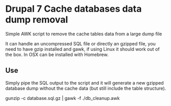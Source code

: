 # Drupal 7 Cache databases data dump removal
Simple AWK script to remove the cache tables data from a large dump file

It can handle an uncompressed SQL file or directly an gzipped file, you
need to have gzip installed and gawk, if using Linux it should work out
of the box.  In OSX can be installed with Homebrew.

## Use
Simply pipe the SQL output to the script and it will generate a new gzipped
database dump without the cache data (but still include the table structure).

gunzip -c database.sql.gz |  gawk -f ./db_cleanup.awk
